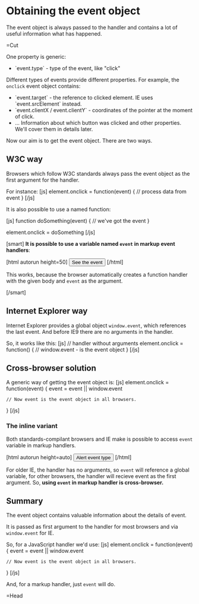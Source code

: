 
# Obtaining the event object 

The event object is always passed to the handler and contains a lot of useful information what has happened.

=Cut

One property is generic:
<ul>
<li>`event.type` - type of the event, like "click"</li>
</ul>

Different types of events provide different properties. For example, the `onclick` event object contains:

<ul>
<li>`event.target` - the reference to clicked element. IE uses `event.srcElement` instead.</li>
<li>`event.clientX / event.clientY` - coordinates of the pointer at the moment of click.</li>
<li>... Information about which button was clicked and other properties. We'll cover them in details later.</li>
</ul>

Now our aim is to get the event object. There are two ways.


## W3C way   

Browsers which follow W3C standards always pass the event object as the first argument for the handler.

For instance:
[js]
element.onclick = function(event) {
 // process data from event
}
[/js]

It is also possible to use a named function:

[js]
function doSomething(event) {
  // we've got the event
}

element.onclick = doSomething
[/js]

[smart]
<b>It is possible to use a variable named `event` in markup event handlers</b>:

[html autorun height=50]
<button onclick="alert(event)">See the event</button>
[/html]


This works, because the browser automatically creates a function handler with the given body and `event` as the argument.

[/smart]


## Internet Explorer way   

Internet Explorer provides a global object `window.event`, which references the last event. And before IE9 there are no arguments in the handler.

So, it works like this:
[js]
// handler without arguments
element.onclick = function() {
  // window.event - is the event object
}
[/js]


## Cross-browser solution   

A generic way of getting the event object is:
[js]
element.onclick = function(event) {
    event = event || window.event

    // Now event is the event object in all browsers.
}
[/js]


### The inline variant   

Both standards-compilant browsers and IE make is possible to access `event` variable in markup handlers. 

[html autorun height=auto]
<input type="button" onclick="alert(event.type)" value="Alert event type"/>
[/html]

For older IE, the handler has no arguments, so `event` will reference a global variable, for other browsers, the handler will recieve event as the first argument. So, <b>using `event` in markup handler is cross-browser.</b>


## Summary   

The event object contains valuable information about the details of event.

It is passed as first argument to the handler for most browsers and via `window.event` for IE.

So, for a JavaScript handler we'd use:
[js]
element.onclick = function(event) {
    event = event || window.event

    // Now event is the event object in all browsers.
}
[/js]

And, for a markup handler, just `event` will do.

=Head

<style type="text/css">
.d0 { text-align:center;margin:auto; }
.d1 p { margin: 0 }
.d1 {
margin:2em;
background-color:green;
width:13em;
height:13em;
text-align:center;
}
.d1 .number {
  line-height: 2em;
}
.d2 {
text-align:center;
margin:auto;
background-color:blue;
width:9em;
height:9em;
}
.d1 .d2 ,number {
  line-height: 2em;
}
.d3 {
text-align:center;
margin:auto;
background-color:red;
width:5em;
height:5em;
}
.d1 .d2 .d3 .number {
  line-height: 5em;
}
.d1 .d2 .d2a {
  color:white;
  line-height: 2em;
}
</style>
<script type="text/javascript">
function highlightMe(elem) {
    elem.style.backgroundColor='yellow'
    alert(elem.className)
    elem.style.backgroundColor = ''
}

function highlightMe2(e) {
    highlightMe(e.currentTarget);
}
</script>
